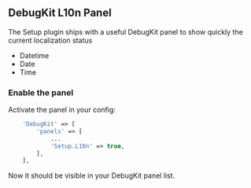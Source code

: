 ## DebugKit L10n Panel
The Setup plugin ships with a useful DebugKit panel to show quickly the current localization status
- Datetime
- Date
- Time

### Enable the panel
Activate the panel in your config:

```php
    'DebugKit' => [
        'panels' => [
            ...
            'Setup.L10n' => true,
        ],
    ],
```

Now it should be visible in your DebugKit panel list.
